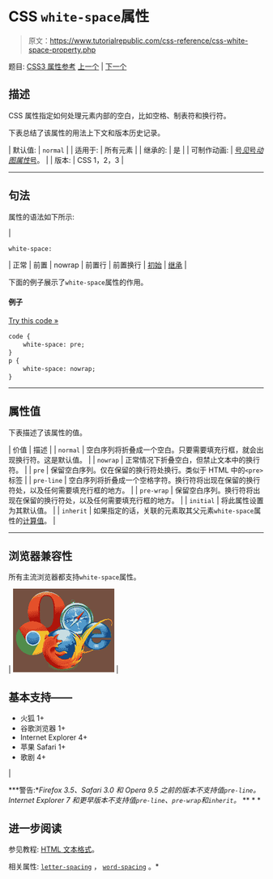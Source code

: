 # CSS `white-space`属性

> 原文：<https://www.tutorialrepublic.com/css-reference/css-white-space-property.php>

题目: [CSS3 属性参考](css3-properties.php) [上一个](css-visibility-property.php) | [下一个](css-width-property.php)

## 描述

CSS 属性指定如何处理元素内部的空白，比如空格、制表符和换行符。

下表总结了该属性的用法上下文和版本历史记录。

| 默认值: | `normal` |
| 适用于: | 所有元素 |
| 继承的: | 是 |
| 可制作动画: | [号*见*号*动图属性*号](css-animatable-properties.php)。 |
| 版本: | CSS 1，2，3 |

* * *

## 句法

属性的语法如下所示:

| 

```
white-space: 
```

 | 正常 &#124; 前置 &#124; nowrap &#124; 前置行 &#124; 前置换行 &#124; [初始](../definitions.php#initial) &#124; [继承](../definitions.php#inherit) |

下面的例子展示了`white-space`属性的作用。

#### 例子

[Try this code »](../codelab.php?topic=css&file=white-space-property "Try this code using online Editor")

```
code {
    white-space: pre;
}
p {
    white-space: nowrap;
}
```

* * *

## 属性值

下表描述了该属性的值。

| 价值 | 描述 |
| `normal` | 空白序列将折叠成一个空白。只要需要填充行框，就会出现换行符。这是默认值。 |
| `nowrap` | 正常情况下折叠空白，但禁止文本中的换行符。 |
| `pre` | 保留空白序列。仅在保留的换行符处换行。类似于 HTML 中的`<pre>`标签 |
| `pre-line` | 空白序列将折叠成一个空格字符。换行符将出现在保留的换行符处，以及任何需要填充行框的地方。 |
| `pre-wrap` | 保留空白序列。换行符将出现在保留的换行符处，以及任何需要填充行框的地方。 |
| `initial` | 将此属性设置为其默认值。 |
| `inherit` | 如果指定的话，关联的元素取其父元素`white-space`属性的[计算值](../definitions.php#computed-value)。 |

* * *

## 浏览器兼容性

所有主流浏览器都支持`white-space`属性。

| ![Browsers Icon](img/e9331123c77668c1832e541c2fca1002.png) | 

## 基本支持——

*   火狐 1+
*   谷歌浏览器 1+
*   Internet Explorer 4+
*   苹果 Safari 1+
*   歌剧 4+

 |

 ***警告:**Firefox 3.5、Safari 3.0 和 Opera 9.5 之前的版本不支持值`pre-line`。Internet Explorer 7 和更早版本不支持值`pre-line`、`pre-wrap`和`inherit`。*  ** * *

## 进一步阅读

参见教程: [HTML 文本格式](../html-tutorial/html-text-formatting.php)。

相关属性: [`letter-spacing`](css-letter-spacing-property.php) ， [`word-spacing`](css-word-spacing-property.php) 。*